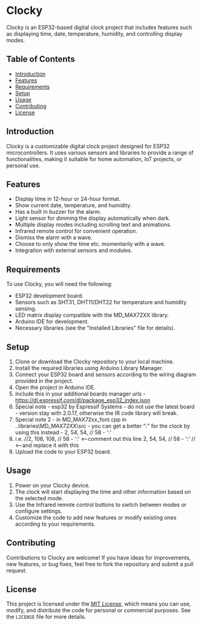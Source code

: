 # Clocky

Clocky is an ESP32-based digital clock project that includes features such as displaying time, date, temperature, humidity, and controlling display modes.

## Table of Contents

- [Introduction](#introduction)
- [Features](#features)
- [Requirements](#requirements)
- [Setup](#setup)
- [Usage](#usage)
- [Contributing](#contributing)
- [License](#license)

## Introduction

Clocky is a customizable digital clock project designed for ESP32 microcontrollers. It uses various sensors and libraries to provide a range of functionalities, making it suitable for home automation, IoT projects, or personal use.

## Features

- Display time in 12-hour or 24-hour format.
- Show current date, temperature, and humidity.
- Has a built in buzzer for the alarm.
- Light sensor for dimming the display automatically when dark. 
- Multiple display modes including scrolling text and animations.
- Infrared remote control for convenient operation.
- Dismiss the alarm with a wave.
- Choose to only show the time etc. momentarily with a wave.
- Integration with external sensors and modules.

## Requirements

To use Clocky, you will need the following:

- ESP32 development board.
- Sensors such as SHT31, DHT11/DHT22 for temperature and humidity sensing.
- LED matrix display compatible with the MD_MAX72XX library.
- Arduino IDE for development.
- Necessary libraries (see the "Installed Libraries" file for details).

## Setup

1. Clone or download the Clocky repository to your local machine.
2. Install the required libraries using Arduino Library Manager.
3. Connect your ESP32 board and sensors according to the wiring diagram provided in the project.
4. Open the project in Arduino IDE.
5. Include this in your additional boards manager urls - https://dl.espressif.com/dl/package_esp32_index.json
6. Special note - esp32 by Espressif Systems - do not use the latest board - version stay with 2.0.17, otherwise the IR code library will break.
7. Special note 2 - in MD_MAX72xx_font.cpp in ..libraries\MD_MAX72XX\src - you can get a better ":" for the clock by using this instead -   2, 54, 54,		// 58 - ':'
8. i.e.  //2, 108, 108,		// 58 - ':' <--comment out this line
  2, 54, 54,		// 58 - ':' // <--and replace it with this
9. Upload the code to your ESP32 board.

## Usage

1. Power on your Clocky device.
2. The clock will start displaying the time and other information based on the selected mode.
3. Use the Infrared remote control buttons to switch between modes or configure settings.
4. Customize the code to add new features or modify existing ones according to your requirements.

## Contributing

Contributions to Clocky are welcome! If you have ideas for improvements, new features, or bug fixes, feel free to fork the repository and submit a pull request.

## License

This project is licensed under the [MIT License](LICENSE), which means you can use, modify, and distribute the code for personal or commercial purposes. See the `LICENSE` file for more details.
